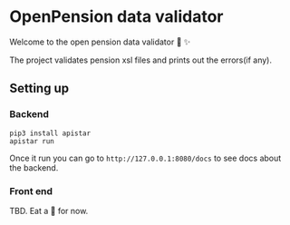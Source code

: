 # OpenPension data validator

Welcome to the open pension data validator :confetti_ball: :sparkles:

The project validates pension xsl files and prints out the errors(if
any).

## Setting up

### Backend

```
pip3 install apistar
apistar run
```

Once it run you can go to `http://127.0.0.1:8080/docs` to see docs about
the backend.

### Front end
TBD. Eat a :pizza: for now.